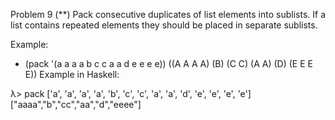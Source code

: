 Problem 9
(**) Pack consecutive duplicates of list elements into sublists. If a list contains repeated elements they should be placed in separate sublists.

Example:

* (pack '(a a a a b c c a a d e e e e))
((A A A A) (B) (C C) (A A) (D) (E E E E))
Example in Haskell:

λ> pack ['a', 'a', 'a', 'a', 'b', 'c', 'c', 'a', 
             'a', 'd', 'e', 'e', 'e', 'e']
["aaaa","b","cc","aa","d","eeee"]